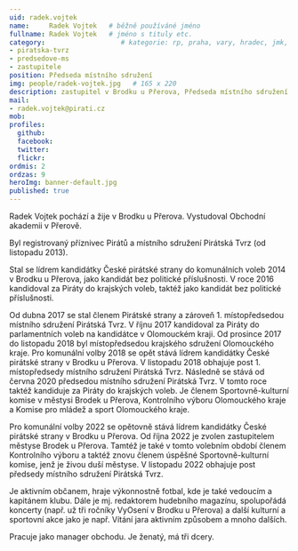 ```yaml
---
uid: radek.vojtek
name:     Radek Vojtek   # běžně používáné jméno
fullname: Radek Vojtek   # jméno s tituly etc.
category:                   # kategorie: rp, praha, vary, hradec, jmk, senat
- piratska-tvrz
- predsedove-ms
- zastupitele
position: Předseda místního sdružení
img: people/radek-vojtek.jpg   # 165 x 220
description: zastupitel v Brodku u Přerova, Předseda místního sdružení Pirátská tvrz           # kratký popis, max 160 znaků
mail:
- radek.vojtek@pirati.cz 
mob:        
profiles:
  github:                 
  facebook:       
  twitter:      
  flickr:
ordmis: 2   
ordzas: 9
heroImg: banner-default.jpg
published: true
---
```

Radek Vojtek pochází a žije v Brodku u Přerova. Vystudoval Obchodní akademii v Přerově.

Byl registrovaný příznivec Pirátů a místního sdružení Pirátská Tvrz (od listopadu 2013).

Stal se lídrem kandidátky České pirátské strany do komunálních voleb 2014 v Brodku u Přerova, jako kandidát bez politické příslušnosti. V roce 2016 kandidoval za Piráty do krajských voleb, taktéž jako kandidát bez politické příslušnosti.

Od dubna 2017 se stal členem Pirátské strany a zároveň 1. místopředsedou místního sdružení Pirátská Tvrz. V říjnu 2017 kandidoval za Piráty do parlamentních voleb na kandidátce v Olomouckém kraji. Od prosince 2017 do listopadu 2018 byl místopředsedou krajského sdružení Olomouckého kraje. Pro komunální volby 2018 se opět stává lídrem kandidátky České pirátské strany v Brodku u Přerova. V listopadu 2018 obhajuje post 1. místopředsedy místního sdružení Pirátská Tvrz. Následně se stává od června 2020 předsedou místního sdružení Pirátská Tvrz. V tomto roce taktéž kandiduje za Piráty do krajských voleb. Je členem Sportovně-kulturní komise v městysi Brodek u Přerova, Kontrolního výboru Olomouckého kraje a Komise pro mládež a sport Olomouckého kraje.

Pro komunální volby 2022 se opětovně stává lídrem kandidátky České pirátské strany v Brodku u Přerova. Od října 2022 je zvolen zastupitelem městyse Brodek u Přerova. Tamtéž je také v tomto volebním období členem Kontrolního výboru a taktéž znovu členem úspěšné Sportovně-kulturní komise, jenž je živou duší městyse.
V listopadu 2022 obhajuje post předsedy místního sdružení Pirátská Tvrz.

Je aktivním občanem, hraje výkonnostně fotbal, kde je také vedoucím a kapitánem klubu. Dále je mj. redaktorem hudebního magazínu, spolupořádá koncerty (např. už tři ročníky VyOsení v Brodku u Přerova) a další kulturní a sportovní akce jako je např. Vítání jara aktivním způsobem a mnoho dalších.

Pracuje jako manager obchodu. Je ženatý, má tři dcery. 
